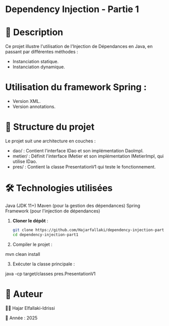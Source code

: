# Dependency Injection - Partie 1

# 📌 Description
Ce projet illustre l'utilisation de l'Injection de Dépendances en Java, en passant par différentes méthodes :


 * Instanciation statique.
 * Instanciation dynamique.

# Utilisation du framework Spring :
 * Version XML.
 * Version annotations.

# 📂 Structure du projet
Le projet suit une architecture en couches :

 * dao/ : Contient l'interface IDao et son implémentation DaoImpl.
 * metier/ : Définit l'interface IMetier et son implémentation IMetierImpl, qui utilise IDao.
 * pres/ : Contient la classe PresentationV1 qui teste le fonctionnement.

# 🛠️ Technologies utilisées
Java (JDK 11+)
Maven (pour la gestion des dépendances)
Spring Framework (pour l'injection de dépendances)

1. **Cloner le dépôt** :
   
   ```bash
   git clone https://github.com/Hajarfallaki/dependency-injection-part1.git
   cd dependency-injection-part1

 2. Compiler le projet :

 mvn clean install

3. Exécuter la classe principale :

 java -cp target/classes pres.PresentationV1

# 📜 Auteur
👩‍💻 Hajar Elfallaki-Idrissi

📅 Année : 2025

